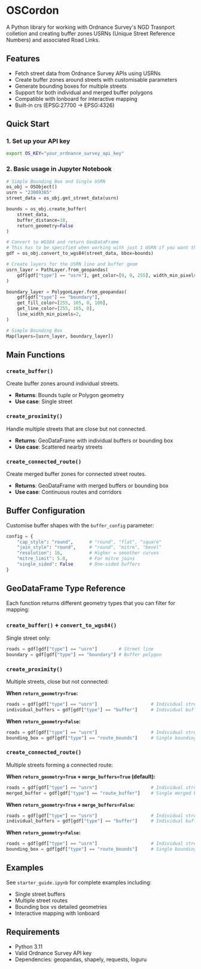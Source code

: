 # OSCordon

A Python library for working with Ordnance Survey's NGD Trasnport colletion and creating buffer zones USRNs (Unique Street Reference Numbers) and associated Road Links.

## Features

- Fetch street data from Ordnance Survey APIs using USRNs
- Create buffer zones around streets with customisable parameters
- Generate bounding boxes for multiple streets
- Support for both individual and merged buffer polygons
- Compatible with lonboard for interactive mapping
- Built-in crs (EPSG:27700 -> EPSG:4326)

## Quick Start

### 1. Set up your API key

```bash
export OS_KEY="your_ordnance_survey_api_key"
```

### 2. Basic usage in Jupyter Notebook

```python
# Simple Bounding Box and Single USRN
os_obj = OSObject()
usrn = "23009365"
street_data = os_obj.get_street_data(usrn)

bounds = os_obj.create_buffer(
    street_data,
    buffer_distance=10,
    return_geometry=False
)

# Convert to WGS84 and return GeoDataFrame
# This has to be specified when working with just 1 USRN if you want the map to show
gdf = os_obj.convert_to_wgs84(street_data, bbox=bounds)

# Create layers for the USRN line and buffer geom
usrn_layer = PathLayer.from_geopandas(
    gdf[gdf["type"] == "usrn"], get_color=[0, 0, 255], width_min_pixels=3
)

boundary_layer = PolygonLayer.from_geopandas(
    gdf[gdf["type"] == "boundary"],
    get_fill_color=[255, 165, 0, 100],
    get_line_color=[255, 165, 0],
    line_width_min_pixels=2,
)

# Simple Bounding Box
Map(layers=[usrn_layer, boundary_layer])
```

## Main Functions

### `create_buffer()`

Create buffer zones around individual streets.

- **Returns**: Bounds tuple or Polygon geometry
- **Use case**: Single street

### `create_proximity()`

Handle multiple streets that are close but not connected.

- **Returns**: GeoDataFrame with individual buffers or bounding box
- **Use case**: Scattered nearby streets

### `create_connected_route()`

Create merged buffer zones for connected street routes.

- **Returns**: GeoDataFrame with merged buffers or bounding box
- **Use case**: Continuous routes and corridors

## Buffer Configuration

Customise buffer shapes with the `buffer_config` parameter:

```python
config = {
    "cap_style": "round",      # "round", "flat", "square"
    "join_style": "round",     # "round", "mitre", "bevel"
    "resolution": 16,          # Higher = smoother curves
    "mitre_limit": 5.0,        # For mitre joins
    "single_sided": False      # One-sided buffers
}
```

## GeoDataFrame Type Reference

Each function returns different geometry types that you can filter for mapping:

### `create_buffer()` + `convert_to_wgs84()`

Single street only:

```python
roads = gdf[gdf["type"] == "usrn"]        # Street line
boundary = gdf[gdf["type"] == "boundary"] # Buffer polygon
```

### `create_proximity()`

Multiple streets, close but not connected:

**When `return_geometry=True`:**

```python
roads = gdf[gdf["type"] == "usrn"]                    # Individual street lines
individual_buffers = gdf[gdf["type"] == "buffer"]     # Individual buffer polygons
```

**When `return_geometry=False`:**

```python
roads = gdf[gdf["type"] == "usrn"]                    # Individual street lines
bounding_box = gdf[gdf["type"] == "route_bounds"]     # Single bounding rectangle
```

### `create_connected_route()`

Multiple streets forming a connected route:

**When `return_geometry=True` + `merge_buffers=True` (default):**

```python
roads = gdf[gdf["type"] == "usrn"]                    # Individual street lines
merged_buffer = gdf[gdf["type"] == "route_buffer"]    # Single merged buffer
```

**When `return_geometry=True` + `merge_buffers=False`:**

```python
roads = gdf[gdf["type"] == "usrn"]                    # Individual street lines
individual_buffers = gdf[gdf["type"] == "buffer"]     # Individual buffer polygons
```

**When `return_geometry=False`:**

```python
roads = gdf[gdf["type"] == "usrn"]                    # Individual street lines
bounding_box = gdf[gdf["type"] == "route_bounds"]     # Single bounding rectangle
```

## Examples

See `starter_guide.ipynb` for complete examples including:

- Single street buffers
- Multiple street routes
- Bounding box vs detailed geometries
- Interactive mapping with lonboard

## Requirements

- Python 3.11
- Valid Ordnance Survey API key
- Dependencies: geopandas, shapely, requests, loguru
